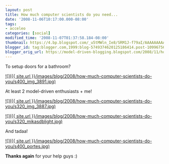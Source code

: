 ```yaml
---
layout: post
title: How much computer scientists do you need...
date: '2008-11-06T10:17:00.000-08:00'
tags:
- acceleo
categories: [social]
modified_time: '2008-11-07T01:37:58.184-08:00'
thumbnail: https://4.bp.blogspot.com/_u5tMWln_Ie8/SRM1J-f79aI/AAAAAAAAAAw/db60IMsgNYI/s72-c/img_3891.jpg
blogger_id: tag:blogger.com,1999:blog-5749374620125186414.post-1099675665789785002
blogger_orig_url: https://model-driven-blogging.blogspot.com/2008/11/how-much-computer-scientists-do-you.html
---
```


To setup doors for a bathroom?

[![]({{ site.url }}/images/blog/2008/how-much-computer-scientists-do-you/s400_img_3891.jpg)](https://4.bp.blogspot.com/_u5tMWln_Ie8/SRM1J-f79aI/AAAAAAAAAAw/db60IMsgNYI/s1600-h/img_3891.jpg)

At least 2 model-driven enthusiasts + me!

[![]({{ site.url }}/images/blog/2008/how-much-computer-scientists-do-you/s320_img_3887.jpg)](https://1.bp.blogspot.com/_u5tMWln_Ie8/SRM1VZJWwGI/AAAAAAAAAA4/yFJQlbVQN2Y/s1600-h/img_3887.jpg)

[![]({{ site.url }}/images/blog/2008/how-much-computer-scientists-do-you/s320_mikasdblight.jpg)](https://4.bp.blogspot.com/_u5tMWln_Ie8/SRP34UqtwFI/AAAAAAAAABI/wvBdY0oxo3s/s1600-h/mikasdblight.jpg)

And tadaa!

[![]({{ site.url }}/images/blog/2008/how-much-computer-scientists-do-you/s400_portes.jpg)](https://4.bp.blogspot.com/_u5tMWln_Ie8/SRM1cTlZ5gI/AAAAAAAAABA/my2XA9eBXAY/s1600-h/portes.jpg)

**Thanks again** for your help guys :)

